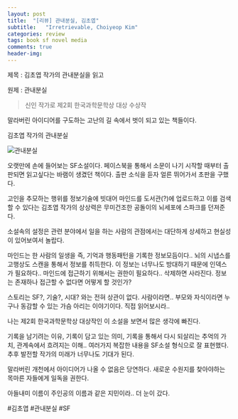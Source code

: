 ```yaml
---
layout: post
title:  "[리뷰] 관내분실, 김초엽"
subtitle:   "Irretrievable, Choiyeop Kim"
categories: review
tags: book sf novel media
comments: true
header-img: 
---
```


제목 : 김초엽 작가의 관내분실을 읽고

원제 : 관내분실

> 신인 작가로 제2회 한국과학문학상 대상 수상작

말라버린 아이디어를 구도하는 고난의 길 속에서 벗이 되고 있는 책들이다.

김초엽 작가의 관내분실

![관내분실](https://youngsungson.github.io/assets/img/review/20180317-review-book-choyeop.jpg)

오랫만에 손에 들어보는 SF소설이다. 페이스북을 통해서 소문이 나기 시작할 때부터 출판되면 읽고싶다는 바램이 생겼던 책이다. 출판 소식을 듣자 얼른 뛰어가서 초판을 구했다.

고인을 추모하는 행위를 정보기술에 빗대어 마인드를 도서관(?)에 업로드하고 이를 검색할 수 있다는 김초엽 작가의 상상력은 무미건조한 공돌이의 뇌세포에 스파크를 던져준다.

소설속의 설정은 관련 분야에서 일을 하는 사람의 관점에서는 대단하게 상세하고 현실성이 있어보여서 놀랍다.

마인드는 한 사람의 일생을 즉, 기억과 행동패턴을 기록한 정보모듬이다.. 뇌의 시냅스를 고행상도 스캔을 통해서 정보를 취득한다. 이 정보는 너무나도 방대하기 때문에 인덱스가 필요하다.. 마인드에 접근하기 위해서는 권한이 필요하다.. 삭제하면 사라진다. 정보는 존재하나 접근할 수 없다면 어떻게 할 것인가?

스토리는 SF?, 기술?, 시대? 와는 전혀 상관이 없다. 사람이라면.. 부모와 자식이라면 누구나 동감할 수 있는 가슴 아리는 이야기이다. 직접 읽어보시라..

나는 제2회 한국과학문학상 대상작인 이 소설을 보면서 많은 생각에 빠진다.

기록을 남기려는 이유, 기록이 담고 있는 의미, 기록을 통해서 다시 되살리는 추억의 가치, 관계속에서 흐려지는 이해.. 여러가지 복잡한 내용을 SF소설 형식으로 잘 표현했다. 추후 발전할 작가의 미래가 너무나도 기대가 된다.

말라버린 개천에서 아이디어가 나올 수 없음은 당연하다. 새로운 수원지를 찾아야하는 목마른 자들에게 일독을 권한다.

아들내미 이름이 주인공의 이름과 같은 지민이라.. 더 눈이 갔다.

#김초엽 #관내분실 #SF 
